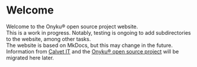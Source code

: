 # Welcome
Welcome to the Onyku® open source project website.  
This is a work in progress. Notably, testing is ongoing to add subdirectories to the website, among other tasks.  
The website is based on MkDocs, but this may change in the future.  
Information from [Calvet IT](https://calvetit.com/onyku/) and the [Onyku® open source project](https://github.com/CalvetIT/onyku) will be migrated here later.







